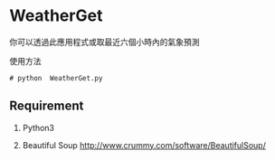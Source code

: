 WeatherGet
======

你可以透過此應用程式或取最近六個小時內的氣象預測


使用方法

    # python  WeatherGet.py

Requirement 
------------

1. Python3

2. Beautiful Soup http://www.crummy.com/software/BeautifulSoup/
